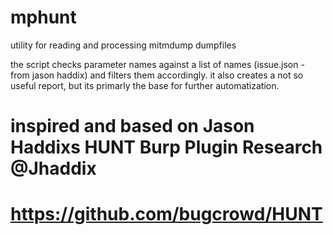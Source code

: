 # mphunt
utility for reading and processing mitmdump dumpfiles

the script checks parameter names against a list of names (issue.json - from jason haddix) and filters them accordingly.
it also creates a not so useful report, but its primarly the base for further automatization.

# inspired and based on Jason Haddixs HUNT Burp Plugin Research @Jhaddix
# https://github.com/bugcrowd/HUNT
